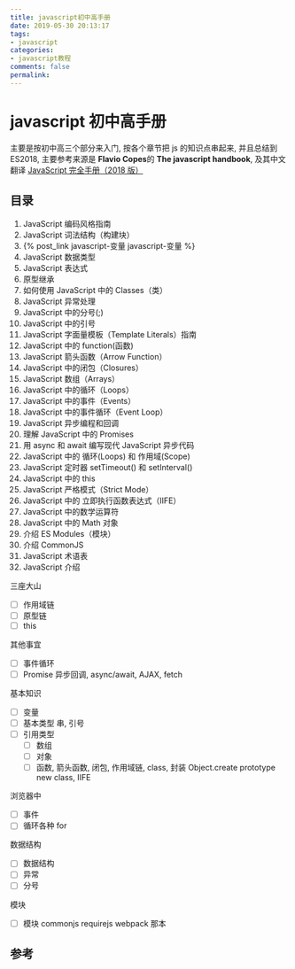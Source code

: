 ```yaml
---
title: javascript初中高手册
date: 2019-05-30 20:13:17
tags:
- javascript
categories:
- javascript教程
comments: false
permalink:
---
```


# javascript 初中高手册

主要是按初中高三个部分来入门, 按各个章节把 js 的知识点串起来, 并且总结到 ES2018, 主要参考来源是 **Flavio Copes**的 **The javascript handbook**, 及其中文翻译 [JavaScript 完全手册（2018 版）](https://www.html.cn/archives/9922)

## 目录

1. JavaScript 编码风格指南
2. JavaScript 词法结构（构建块）
3. {% post_link javascript-变量 javascript-变量 %}
4. JavaScript 数据类型
5. JavaScript 表达式
6. 原型继承
7. 如何使用 JavaScript 中的 Classes（类）
8. JavaScript 异常处理
9. JavaScript 中的分号(;)
10. JavaScript 中的引号
11. JavaScript 字面量模板（Template Literals）指南
12. JavaScript 中的 function(函数)
13. JavaScript 箭头函数（Arrow Function）
14. JavaScript 中的闭包（Closures）
15. JavaScript 数组（Arrays）
16. JavaScript 中的循环（Loops）
17. JavaScript 中的事件（Events）
18. JavaScript 中的事件循环（Event Loop）
19. JavaScript 异步编程和回调
20. 理解 JavaScript 中的 Promises
21. 用 async 和 await 编写现代 JavaScript 异步代码
22. JavaScript 中的 循环(Loops) 和 作用域(Scope)
23. JavaScript 定时器 setTimeout() 和 setInterval()
24. JavaScript 中的 this
25. JavaScript 严格模式（Strict Mode）
26. JavaScript 中的 立即执行函数表达式（IIFE）
27. JavaScript 中的数学运算符
28. JavaScript 中的 Math 对象
29. 介绍 ES Modules（模块）
30. 介绍 CommonJS
31. JavaScript 术语表
32. JavaScript 介绍

三座大山

- [ ] 作用域链
- [ ] 原型链
- [ ] this

其他事宜

- [ ] 事件循环
- [ ] Promise 异步回调, async/await, AJAX, fetch

基本知识

- [ ] 变量
- [ ] 基本类型 串, 引号
- [ ] 引用类型
  - [ ] 数组
  - [ ] 对象
  - [ ] 函数, 箭头函数, 闭包, 作用域链, class, 封装 Object.create prototype new class, IIFE

浏览器中

- [ ] 事件
- [ ] 循环各种 for

数据结构

- [ ] 数据结构
- [ ] 异常
- [ ] 分号

模块

- [ ] 模块 commonjs requirejs webpack 那本

## 参考
